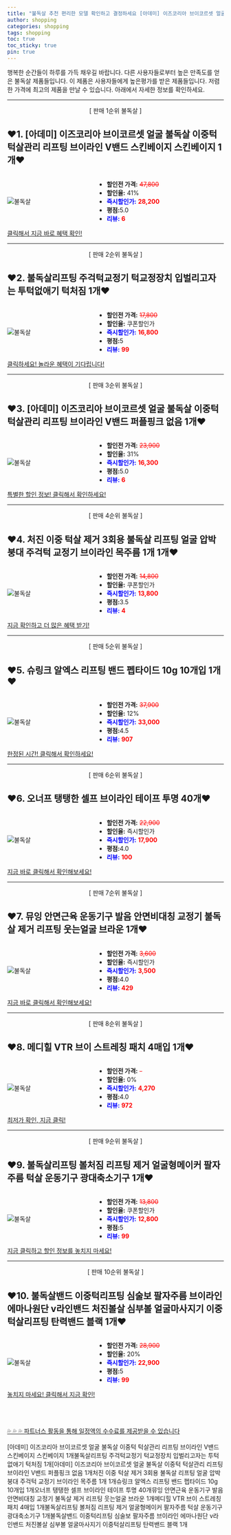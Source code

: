 ```yaml
---
title: "불독살 추천 편리한 모델 확인하고 결정하세요 [아데미] 이즈코리아 브이코르셋 얼굴 불독살"
author: shopping
categories: shopping
tags: shopping
toc: true
toc_sticky: true
pin: true
---
```

행복한 순간들이 하루를 가득 채우길 바랍니다. 다른 사용자들로부터 높은 만족도를 얻은 불독살 제품들입니다. 이 제품은 사용자들에게 높은평가를 받은 제품들입니다. 저렴한 가격에 최고의 제품을 만날 수 있습니다. 아래에서 자세한 정보를 확인하세요.

---
<p class="toplist" style="margin: 0 auto; display: block; width: fit-content;">[ 판매 1순위 불독살 ]</p>

<h2><strong>❤️1. [아데미] 이즈코리아 브이코르셋 얼굴 불독살 이중턱 턱살관리 리프팅 브이라인 V밴드 스킨베이지 스킨베이지 1개❤️</strong></h2>

<div style="display: flex; align-items: center;">
    <div style="flex: 0.4;">
        <img src="https://thumbnail7.coupangcdn.com/thumbnails/remote/230x230ex/image/vendor_inventory/4daf/37dd1823c880e962770e9d646f0115802e81e5535660fe07c4a02779f634.jpg" alt="불독살" style="max-width: 100%;">
    </div>
    <div style="flex: 0.6; margin-left: 10px;">
        <ul>
            <li><strong>할인전 가격:</strong> <del style="color: red;">47,800</del></li>
            <li><strong>할인율:</strong> 41%</li>
            <li><span style='color:blue'><strong>즉시할인가:</strong></span> <span style='color:red'><strong>28,200</strong></span></li>
            <li><strong>평점:</strong>5.0</li>
            <li><span style='color:blue'><strong>리뷰:</strong></span> <span style='color:red'><strong>6</strong></span></li>
        </ul>
    </div>
</div>
<div class="center">
    <a href="https://selin100587001.github.io?lptag=AF9450613&subid=githubio&pageKey=7309943612&traceid=V0-153&itemId=18724831245&vendorItemId=88599175225" class="myButton">
        클릭해서 지금 바로 혜택 확인!
    </a>
</div>


---
<p class="toplist" style="margin: 0 auto; display: block; width: fit-content;">[ 판매 2순위 불독살 ]</p>

<h2><strong>❤️2. 불독살리프팅 주걱턱교정기 턱교정장치 입벌리고자는 투턱없애기 턱처짐 1개❤️</strong></h2>

<div style="display: flex; align-items: center;">
    <div style="flex: 0.4;">
        <img src="https://thumbnail7.coupangcdn.com/thumbnails/remote/230x230ex/image/vendor_inventory/9d26/1ab9fa1349c885286257825631ff0d655f9dce83511cb167352f516851a7.jpg" alt="불독살" style="max-width: 100%;">
    </div>
    <div style="flex: 0.6; margin-left: 10px;">
        <ul>
            <li><strong>할인전 가격:</strong> <del style="color: red;">17,800</del></li>
            <li><strong>할인율:</strong> 쿠폰할인가</li>
            <li><span style='color:blue'><strong>즉시할인가:</strong></span> <span style='color:red'><strong>16,800</strong></span></li>
            <li><strong>평점:</strong>5</li>
            <li><span style='color:blue'><strong>리뷰:</strong></span> <span style='color:red'><strong>99</strong></span></li>
        </ul>
    </div>
</div>
<div class="center">
    <a href="https://selin100587001.github.io?lptag=AF9450613&subid=githubio&pageKey=7912492894&traceid=V0-153&itemId=21715992216&vendorItemId=88765295919" class="myButton">
        클릭하세요! 놀라운 혜택이 기다립니다!
    </a>
</div>


---
<p class="toplist" style="margin: 0 auto; display: block; width: fit-content;">[ 판매 3순위 불독살 ]</p>

<h2><strong>❤️3. [아데미] 이즈코리아 브이코르셋 얼굴 불독살 이중턱 턱살관리 리프팅 브이라인 V밴드 퍼플핑크 없음 1개❤️</strong></h2>

<div style="display: flex; align-items: center;">
    <div style="flex: 0.4;">
        <img src="https://thumbnail7.coupangcdn.com/thumbnails/remote/230x230ex/image/vendor_inventory/4daf/37dd1823c880e962770e9d646f0115802e81e5535660fe07c4a02779f634.jpg" alt="불독살" style="max-width: 100%;">
    </div>
    <div style="flex: 0.6; margin-left: 10px;">
        <ul>
            <li><strong>할인전 가격:</strong> <del style="color: red;">23,900</del></li>
            <li><strong>할인율:</strong> 31%</li>
            <li><span style='color:blue'><strong>즉시할인가:</strong></span> <span style='color:red'><strong>16,300</strong></span></li>
            <li><strong>평점:</strong>5.0</li>
            <li><span style='color:blue'><strong>리뷰:</strong></span> <span style='color:red'><strong>6</strong></span></li>
        </ul>
    </div>
</div>
<div class="center">
    <a href="https://selin100587001.github.io?lptag=AF9450613&subid=githubio&pageKey=7309943612&traceid=V0-153&itemId=18724831247&vendorItemId=88599175211" class="myButton">
        특별한 할인 정보! 클릭해서 확인하세요!
    </a>
</div>


---
<p class="toplist" style="margin: 0 auto; display: block; width: fit-content;">[ 판매 4순위 불독살 ]</p>

<h2><strong>❤️4. 처진 이중 턱살 제거 3회용 불독살 리프팅 얼굴 압박붕대 주걱턱 교정기 브이라인 목주름 1개 1개❤️</strong></h2>

<div style="display: flex; align-items: center;">
    <div style="flex: 0.4;">
        <img src="https://thumbnail9.coupangcdn.com/thumbnails/remote/230x230ex/image/vendor_inventory/c58b/26e01ca6ec7a6073e30ff2967f5266d28d367b9a414e0a55a8c15d16772d.jpg" alt="불독살" style="max-width: 100%;">
    </div>
    <div style="flex: 0.6; margin-left: 10px;">
        <ul>
            <li><strong>할인전 가격:</strong> <del style="color: red;">14,800</del></li>
            <li><strong>할인율:</strong> 쿠폰할인가</li>
            <li><span style='color:blue'><strong>즉시할인가:</strong></span> <span style='color:red'><strong>13,800</strong></span></li>
            <li><strong>평점:</strong>3.5</li>
            <li><span style='color:blue'><strong>리뷰:</strong></span> <span style='color:red'><strong>4</strong></span></li>
        </ul>
    </div>
</div>
<div class="center">
    <a href="https://selin100587001.github.io?lptag=AF9450613&subid=githubio&pageKey=330606439&traceid=V0-153&itemId=13565118109&vendorItemId=80818600497" class="myButton">
        지금 확인하고 더 많은 혜택 받기!
    </a>
</div>


---
<p class="toplist" style="margin: 0 auto; display: block; width: fit-content;">[ 판매 5순위 불독살 ]</p>

<h2><strong>❤️5. 슈링크 알엑스 리프팅 밴드 펩타이드 10g 10개입 1개❤️</strong></h2>

<div style="display: flex; align-items: center;">
    <div style="flex: 0.4;">
        <img src="https://thumbnail9.coupangcdn.com/thumbnails/remote/230x230ex/image/retail/images/2022/12/29/13/6/85e6290c-4d4d-4c37-8303-f02f14d91e16.jpg" alt="불독살" style="max-width: 100%;">
    </div>
    <div style="flex: 0.6; margin-left: 10px;">
        <ul>
            <li><strong>할인전 가격:</strong> <del style="color: red;">37,900</del></li>
            <li><strong>할인율:</strong> 12%</li>
            <li><span style='color:blue'><strong>즉시할인가:</strong></span> <span style='color:red'><strong>33,000</strong></span></li>
            <li><strong>평점:</strong>4.5</li>
            <li><span style='color:blue'><strong>리뷰:</strong></span> <span style='color:red'><strong>907</strong></span></li>
        </ul>
    </div>
</div>
<div class="center">
    <a href="https://selin100587001.github.io?lptag=AF9450613&subid=githubio&pageKey=7030601282&traceid=V0-153&itemId=17349353671&vendorItemId=84519718137" class="myButton">
        한정된 시간! 클릭해서 확인하세요!
    </a>
</div>


---
<p class="toplist" style="margin: 0 auto; display: block; width: fit-content;">[ 판매 6순위 불독살 ]</p>

<h2><strong>❤️6. 오너프 탱탱한 셀프 브이라인 테이프 투명 40개❤️</strong></h2>

<div style="display: flex; align-items: center;">
    <div style="flex: 0.4;">
        <img src="https://thumbnail6.coupangcdn.com/thumbnails/remote/230x230ex/image/vendor_inventory/61c5/e5d53afd50266945e93768f5895557857dcf21c6c6ce8704165784736697.png" alt="불독살" style="max-width: 100%;">
    </div>
    <div style="flex: 0.6; margin-left: 10px;">
        <ul>
            <li><strong>할인전 가격:</strong> <del style="color: red;">22,900</del></li>
            <li><strong>할인율:</strong> 즉시할인가</li>
            <li><span style='color:blue'><strong>즉시할인가:</strong></span> <span style='color:red'><strong>17,900</strong></span></li>
            <li><strong>평점:</strong>4.0</li>
            <li><span style='color:blue'><strong>리뷰:</strong></span> <span style='color:red'><strong>100</strong></span></li>
        </ul>
    </div>
</div>
<div class="center">
    <a href="https://selin100587001.github.io?lptag=AF9450613&subid=githubio&pageKey=7741331121&traceid=V0-153&itemId=20828449885&vendorItemId=87994475840" class="myButton">
        지금 바로 클릭해서 확인해보세요!
    </a>
</div>


---
<p class="toplist" style="margin: 0 auto; display: block; width: fit-content;">[ 판매 7순위 불독살 ]</p>

<h2><strong>❤️7. 뮤잉 안면근육 운동기구 발음 안면비대칭 교정기 불독살 제거 리프팅 웃는얼굴 브라운 1개❤️</strong></h2>

<div style="display: flex; align-items: center;">
    <div style="flex: 0.4;">
        <img src="https://thumbnail9.coupangcdn.com/thumbnails/remote/230x230ex/image/vendor_inventory/57cc/6441250bd75ca051cd443cffd94c7ab91fef053182d2a720056e0b279850.jpg" alt="불독살" style="max-width: 100%;">
    </div>
    <div style="flex: 0.6; margin-left: 10px;">
        <ul>
            <li><strong>할인전 가격:</strong> <del style="color: red;">3,600</del></li>
            <li><strong>할인율:</strong> 즉시할인가</li>
            <li><span style='color:blue'><strong>즉시할인가:</strong></span> <span style='color:red'><strong>3,500</strong></span></li>
            <li><strong>평점:</strong>4.0</li>
            <li><span style='color:blue'><strong>리뷰:</strong></span> <span style='color:red'><strong>429</strong></span></li>
        </ul>
    </div>
</div>
<div class="center">
    <a href="https://selin100587001.github.io?lptag=AF9450613&subid=githubio&pageKey=8209461600&traceid=V0-153&itemId=20380492415&vendorItemId=87463798334" class="myButton">
        지금 바로 클릭해서 확인해보세요!
    </a>
</div>


---
<p class="toplist" style="margin: 0 auto; display: block; width: fit-content;">[ 판매 8순위 불독살 ]</p>

<h2><strong>❤️8. 메디힐 VTR 브이 스트레칭 패치 4매입 1개❤️</strong></h2>

<div style="display: flex; align-items: center;">
    <div style="flex: 0.4;">
        <img src="https://thumbnail10.coupangcdn.com/thumbnails/remote/230x230ex/image/retail/images/104590961419977-1f9569c4-0fe8-4f55-826b-8547cc6307a7.jpg" alt="불독살" style="max-width: 100%;">
    </div>
    <div style="flex: 0.6; margin-left: 10px;">
        <ul>
            <li><strong>할인전 가격:</strong> <del style="color: red;">-</del></li>
            <li><strong>할인율:</strong> 0%</li>
            <li><span style='color:blue'><strong>즉시할인가:</strong></span> <span style='color:red'><strong>4,270</strong></span></li>
            <li><strong>평점:</strong>4.0</li>
            <li><span style='color:blue'><strong>리뷰:</strong></span> <span style='color:red'><strong>972</strong></span></li>
        </ul>
    </div>
</div>
<div class="center">
    <a href="https://selin100587001.github.io?lptag=AF9450613&subid=githubio&pageKey=6967836&traceid=V0-153&itemId=30884908&vendorItemId=3000066674" class="myButton">
        최저가 확인, 지금 클릭!
    </a>
</div>


---
<p class="toplist" style="margin: 0 auto; display: block; width: fit-content;">[ 판매 9순위 불독살 ]</p>

<h2><strong>❤️9. 불독살리프팅 볼처짐 리프팅 제거 얼굴형메이커 팔자주름 턱살 운동기구 광대축소기구 1개❤️</strong></h2>

<div style="display: flex; align-items: center;">
    <div style="flex: 0.4;">
        <img src="https://thumbnail9.coupangcdn.com/thumbnails/remote/230x230ex/image/vendor_inventory/794b/467384d852964d1ea102252e2402e85993f04539e0db7cc21edb17ed6297.jpg" alt="불독살" style="max-width: 100%;">
    </div>
    <div style="flex: 0.6; margin-left: 10px;">
        <ul>
            <li><strong>할인전 가격:</strong> <del style="color: red;">13,800</del></li>
            <li><strong>할인율:</strong> 쿠폰할인가</li>
            <li><span style='color:blue'><strong>즉시할인가:</strong></span> <span style='color:red'><strong>12,800</strong></span></li>
            <li><strong>평점:</strong>5</li>
            <li><span style='color:blue'><strong>리뷰:</strong></span> <span style='color:red'><strong>99</strong></span></li>
        </ul>
    </div>
</div>
<div class="center">
    <a href="https://selin100587001.github.io?lptag=AF9450613&subid=githubio&pageKey=7107139590&traceid=V0-153&itemId=17756305864&vendorItemId=84920677899" class="myButton">
        지금 클릭하고 할인 정보를 놓치지 마세요!
    </a>
</div>


---
<p class="toplist" style="margin: 0 auto; display: block; width: fit-content;">[ 판매 10순위 불독살 ]</p>

<h2><strong>❤️10. 불독살밴드 이중턱리프팅 심술보 팔자주름 브이라인 에마나원단 v라인밴드 처진볼살 심부볼 얼굴마사지기 이중턱살리프팅 탄력밴드 블랙 1개❤️</strong></h2>

<div style="display: flex; align-items: center;">
    <div style="flex: 0.4;">
        <img src="https://thumbnail6.coupangcdn.com/thumbnails/remote/230x230ex/image/vendor_inventory/8f5f/5118b9482f3eafc3f1737a61eae8d408b35d0c878db29bed6cb973ed49cd.png" alt="불독살" style="max-width: 100%;">
    </div>
    <div style="flex: 0.6; margin-left: 10px;">
        <ul>
            <li><strong>할인전 가격:</strong> <del style="color: red;">28,900</del></li>
            <li><strong>할인율:</strong> 20%</li>
            <li><span style='color:blue'><strong>즉시할인가:</strong></span> <span style='color:red'><strong>22,900</strong></span></li>
            <li><strong>평점:</strong>5</li>
            <li><span style='color:blue'><strong>리뷰:</strong></span> <span style='color:red'><strong>99</strong></span></li>
        </ul>
    </div>
</div>
<div class="center">
    <a href="https://selin100587001.github.io?lptag=AF9450613&subid=githubio&pageKey=8201450496&traceid=V0-153&itemId=23510175016&vendorItemId=90585247098" class="myButton">
        놓치지 마세요! 클릭해서 지금 확인!
    </a>
</div>

<br><br><br>[💦 💦 💦 파트너스 활동을 통해 일정액의 수수료를 제공받을 수 있습니다](https://link.coupang.com/a/bcpT2c)<br><br>[아데미] 이즈코리아 브이코르셋 얼굴 불독살 이중턱 턱살관리 리프팅 브이라인 V밴드 스킨베이지 스킨베이지 1개불독살리프팅 주걱턱교정기 턱교정장치 입벌리고자는 투턱없애기 턱처짐 1개[아데미] 이즈코리아 브이코르셋 얼굴 불독살 이중턱 턱살관리 리프팅 브이라인 V밴드 퍼플핑크 없음 1개처진 이중 턱살 제거 3회용 불독살 리프팅 얼굴 압박붕대 주걱턱 교정기 브이라인 목주름 1개 1개슈링크 알엑스 리프팅 밴드 펩타이드 10g 10개입 1개오너프 탱탱한 셀프 브이라인 테이프 투명 40개뮤잉 안면근육 운동기구 발음 안면비대칭 교정기 불독살 제거 리프팅 웃는얼굴 브라운 1개메디힐 VTR 브이 스트레칭 패치 4매입 1개불독살리프팅 볼처짐 리프팅 제거 얼굴형메이커 팔자주름 턱살 운동기구 광대축소기구 1개불독살밴드 이중턱리프팅 심술보 팔자주름 브이라인 에마나원단 v라인밴드 처진볼살 심부볼 얼굴마사지기 이중턱살리프팅 탄력밴드 블랙 1개